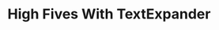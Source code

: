 ﻿---
layout: podcast
title: High Fives With TextExpander
description: In this episode we talk with Mike Burda, head sales guy at Smile, the company behind TextExpander.
coverImage: ./img/podcast/podcast-image-27.jpg
refLink: leadiq.com

audioLinks: https://w.soundcloud.com/player/?url=https%3A%2F%2Fapi.soundcloud.com%2Ftracks%2F296727873&amp;auto_play=false&amp;show_artwork=true&amp;visual=true&amp;origin=twitter
webImage: ./img/podcast/video-img/image-27.png
---